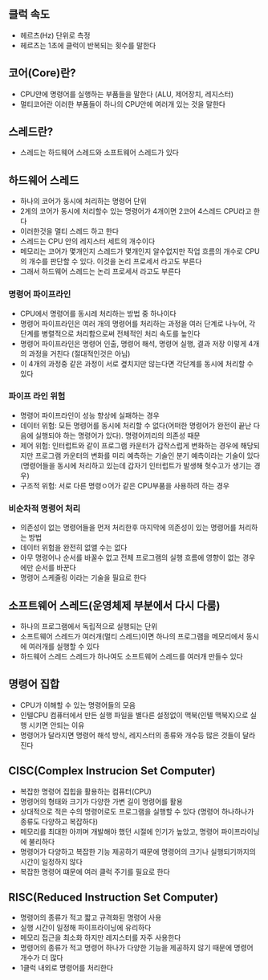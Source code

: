 ## 클럭 속도
- 헤르츠(Hz) 단위로 측정
- 헤르츠는 1초에 클럭이 반복되는 횟수를 말한다

## 코어(Core)란?
- CPU안에 명령어를 실행하는 부품들을 말한다 (ALU, 제어장치, 레지스터)
- 멀티코어란 이러한 부품들이 하나의 CPU안에 여러개 있는 것을 말한다

## 스레드란? 
- 스레드는 하드웨어 스레드와 소프트웨어 스레드가 있다

## 하드웨어 스레드
- 하나의 코어가 동시에 처리하는 명령어 단위
- 2게의 코어가 동시에 처리할수 있는 명령어가 4개이면 2코어 4스레드 CPU라고 한다
- 이러한것을 멀티 스레드 하고 한다
- 스레드는 CPU 안의 레지스터 세트의 개수이다
- 메모리는 코어가 몇개인지 스레드가 몇개인지 알수없지만 작업 흐름의 개수로 CPU의 개수를 판단할 수 있다. 이것을 논리 프로세서 라고도 부른다
- 그래서 하드웨어 스레드는 논리 프로세서 라고도 부른다

### 명령어 파이프라인
- CPU에서 명령어를 동시레 처리하는 방법 중 하나이다
- 명령어 파이프라인은 여러 개의 명령어를 처리하는 과정을 여러 단계로 나누어, 각 단계를 병렬적으로 처리함으로써 전체적인 처리 속도를 높인다 
- 명령어 파이프라인은 명령어 인출, 명령어 해석, 명령어 실행, 결과 저장 이렇게 4개의 과정을 거친다 (절대적인것은 아님)
- 이 4개의 과정중 같은 과정이 서로 곂치지만 않는다면 각단계를 동시에 처리할 수 있다

### 파이프 라인 위험
- 명령어 파이프라인이 성능 향상에 실패하는 경우
- 데이터 위험: 모든 명령어를 동시에 처리할 수 없다(어떠한 명령어가 완전이 끝난 다음에 실행되야 하는 명령어가 있다). 명령어끼리의 의존성 때문
- 제어 위험: 인터럽트와 같이 프로그램 카운터가 갑작스럽게 변화하는 경우에 해당되지만 프로그램 카운터의 변화를 미리 예측하는 기술인 분기 예측이라는 기술이 있다 (명령어들을 동시에 처리하고 있는데 갑자기 인터럽트가 발생해 헛수고가 생기는 경우)
- 구조적 위험: 서로 다른 명령ㅇ어가 같은 CPU부품을 사용하려 하는 경우

### 비순차적 명령어 처리
- 의존성이 없는 명령어들을 먼저 처리한후 마지막에 의존성이 있는 명령어를 처리하는 방법
- 데이터 위험을 완전히 없앨 수는 없다
- 아무 명령어나 순서를 바꿀수 없고 전체 프로그램의 실행 흐름에 영향이 없는 경우에만 순서를 바꾼다
- 명령어 스케줄링 이라는 기술을 필요로 한다

## 소프트웨어 스레드(운영체제 부분에서 다시 다룸)
- 하나의 프로그램에서 독립적으로 실행되는 단위
- 소프트웨어 스레드가 여러개(멀티 스레드)이면 하나의 프로그램을 메모리에서 동시에 여러개를 실행할 수 있다
- 하드웨어 스레드 스레드가 하나여도 소프트웨어 스레드를 여러개 만들수 있다

## 명령어 집합
- CPU가 이해할 수 있는 명령어들의 모음
- 인텔CPU 컴퓨터에서 만든 실행 파일을 별다른 설정없이 맥북(인텔 맥북X)으로 실행 시키면 안되는 이유
- 명령어가 달라지면 명령어 해석 방식, 레지스터의 종류와 개수등 많은 것들이 달라진다

## CISC(Complex Instrucion Set Computer)
- 복잡한 명령어 집힙을 활용하는 컴퓨터(CPU)
- 명령어의 형태와 크기가 다양한 가변 길이 명령어를 활용
- 상대적으로 적은 수의 명령어로도 프로그램을 실행할 수 있다 (명령어 하나하나가 종류도 다양하고 복잡하다)
- 메모리를 최대한 아끼며 개발해야 했던 시절에 인기가 높았고, 명령어 파이프라이닝에 불리하다
- 명령어가 다양하고 복잡한 기능 제공하기 때문에 명령어의 크기나 실행되기까지의 시간이 일정하지 않다
- 복잡한 명령어 떄문에 여러 클럭 주기를 필요로 한다

## RISC(Reduced Instruction Set Computer)
- 명령어의 종류가 적고 짧고 규격화된 명령어 사용
- 실행 시간이 일정해 파이프라이닝에 유리하다
- 메모리 접근을 최소화 하지만 레지스터를 자주 사용한다
- 명령어의 종류가 적고 명령어 하나가 다양한 기능을 제공하지 않기 때문에 명령어 개수가 더 많다
- 1클럭 내외로 명령어를 처리한다










